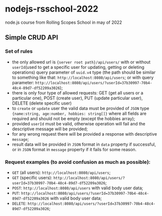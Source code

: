 # nodejs-rsschool-2022
node.js course from Rolling Scopes School in may of 2022



## Simple CRUD API
### Set of rules
- the only allowed url is `{server root path}/api/users/` with or without `userId`(used to get a specific user for updating, getting or deleting operations) query parameter of `uuid.v4` type (the path should be similar to something like that:  `http://localhost:8080/api/users`; or with query parameter: `http://localhost:8080/api/users/?userId=37b30997-70b4-48c4-89d7-df52209a3026`);
- there is only four type of allowed requests: GET (get all users or a particular one), POST (create user), PUT (update particular user), DELETE (delete specific user)
- to `create` or `update` user the valid data must be provided of `JSON` type `{name:string, age:number, hobbies: string[]}` where all fields are required and should not be empty (except the hobbies array);
- provided `userId` must be valid, otherwise operation will fail and the descriptive message will be provided; 
- for any wrong request there will be provided a response with descriptive `message`;
- result data will be provided in `JSON` format in `data` property if successful, or in `JSON` format in `message` property if it fails for some reason.

### Request examples (to avoid confusion as much as possible):
- `GET` (all users): `http://localhost:8080/api/users`;
- `GET` (specific users): `http://localhost:8080/api/users/?userId=37b30997-70b4-48c4-89d7-df52209a3026`;
- `POST`: `http://localhost:8080/api/users` with valid body user data;
- `PUT`: `http://localhost:8080/api/users/?userId=37b30997-70b4-48c4-89d7-df52209a3026` with valid body user data;
- `DELETE`: `http://localhost:8080/api/users/?userId=37b30997-70b4-48c4-89d7-df52209a3026`;
